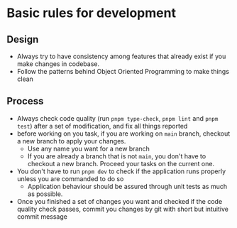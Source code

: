 # Basic rules for development

## Design

* Always try to have consistency among features that already exist if you make changes in codebase.
* Follow the patterns behind Object Oriented Programming to make things clean

## Process

* Always check code quality (run `pnpm type-check`, `pnpm lint` and `pnpm test`) after a set of modification, and fix all things reported
* before working on you task, if you are working on `main` branch, checkout a new branch to apply your changes.
  * Use any name you want for a new branch
  * If you are already a branch that is not `main`, you don't have to checkout a new branch. Proceed your tasks on the current one.
* You don't have to run `pnpm dev` to check if the application runs properly unless you are commanded to do so
  * Application behaviour should be assured through unit tests as much as possible.
* Once you finished a set of changes you want and checked if the code quality check passes, commit you changes by git with short but intuitive commit message
